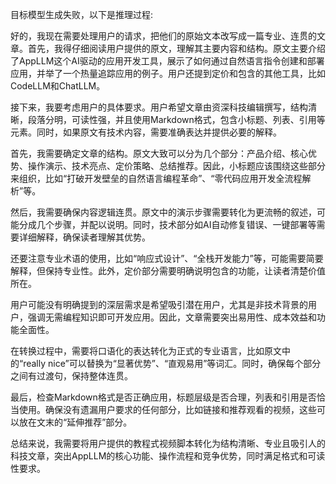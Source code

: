 目标模型生成失败，以下是推理过程:

好的，我现在需要处理用户的请求，把他们的原始文本改写成一篇专业、连贯的文章。首先，我得仔细阅读用户提供的原文，理解其主要内容和结构。原文主要介绍了AppLLM这个AI驱动的应用开发工具，展示了如何通过自然语言指令创建和部署应用，并举了一个热量追踪应用的例子。用户还提到定价和包含的其他工具，比如CodeLLM和ChatLLM。

接下来，我要考虑用户的具体要求。用户希望文章由资深科技编辑撰写，结构清晰，段落分明，可读性强，并且使用Markdown格式，包含小标题、列表、引用等元素。同时，如果原文有技术内容，需要准确表达并提供必要的解释。

首先，我需要确定文章的结构。原文大致可以分为几个部分：产品介绍、核心优势、操作演示、技术亮点、定价策略、总结推荐。因此，小标题应该围绕这些部分来组织，比如“打破开发壁垒的自然语言编程革命”、“零代码应用开发全流程解析”等。

然后，我需要确保内容逻辑连贯。原文中的演示步骤需要转化为更流畅的叙述，可能分成几个步骤，并配以说明。同时，技术部分如AI自动修复错误、一键部署等需要详细解释，确保读者理解其优势。

还要注意专业术语的使用，比如“响应式设计”、“全栈开发能力”等，可能需要简要解释，但保持专业性。此外，定价部分需要明确说明包含的功能，让读者清楚价值所在。

用户可能没有明确提到的深层需求是希望吸引潜在用户，尤其是非技术背景的用户，强调无需编程知识即可开发应用。因此，文章需要突出易用性、成本效益和功能全面性。

在转换过程中，需要将口语化的表达转化为正式的专业语言，比如原文中的“really nice”可以替换为“显著优势”、“直观易用”等词汇。同时，确保每个部分之间有过渡句，保持整体连贯。

最后，检查Markdown格式是否正确应用，标题层级是否合理，列表和引用是否恰当使用。确保没有遗漏用户要求的任何部分，比如链接和推荐观看的视频，这些可以放在文末的“延伸推荐”部分。

总结来说，我需要将用户提供的教程式视频脚本转化为结构清晰、专业且吸引人的科技文章，突出AppLLM的核心功能、操作流程和竞争优势，同时满足格式和可读性要求。
